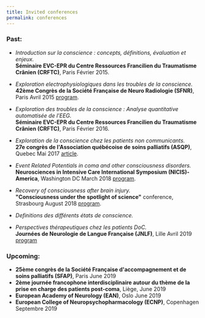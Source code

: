```yaml
---
title: Invited conferences
permalink: conferences
---
```

### Past:


- *Introduction sur la conscience : concepts, définitions, évaluation et enjeux.*  
**Séminaire EVC-EPR du Centre Ressources Francilien du Traumatisme Crânien (CRFTC)**, Paris Février 2015.

- *Exploration electrophysiologiques dans les troubles de la conscience.*  
**42ème Congrès de la Société Française de Neuro Radiologie (SFNR)**, Paris Avril 2015 [program](https://issuu.com/divine-id/docs/prog_sfnr2015_issuu/2).

- *Exploration des troubles de la conscience : Analyse quantitative automatisée de l’EEG.*  
**Séminaire EVC-EPR du Centre Ressources Francilien du Traumatisme Crânien (CRFTC)**, Paris Février 2016.

- *Exploration de la conscience chez les patients non communicants.*  
**27e congrès de l'Association québécoise de soins palliatifs (ASQP)**, Quebec Mai 2017 [article](https://www.aqsp.org/wp-content/uploads/2017/10/7859_Bulletin_AQSP-v25_no2_web.pdf).

- *Event Related Potentials in coma and other consciousness disorders.*  
**Neurosciences in Intensive Care International Symposium (NICIS)-America**, Washington DC  March 2018 [program](https://nicis.org/index.php/agenda).

- *Recovery of consciousness after brain injury.*  
**"Consciousness under the spotlight of science"** conference, Strasbourg August 2018 [program](https://www.neurex.org/events/events-to-come/item/344-consciousness-under-the-spotlight-of-science).

- *Definitions des différents états de conscience.*
- *Perspectives thérapeutiques chez les patients DoC.*  
**Journées de Neurologie de Langue Française (JNLF)**, Lille Avril 2019 [program](https://www.jnlf.fr/congres-jnlf-2019/programme-jnlf-2019)


### Upcoming:
* **25ème congrès de la Société Française d'accompagnement et de soins palliatifs (SFAP)**, Paris June 2019
* **2ème journée francophone interdisciplinaire autour du thème de la prise en charge des patients post-coma**, Liège, June 2019
* **European Academy of Neurology (EAN)**, Oslo June 2019
* **European College of Neuropsychopharmacology (ECNP)**, Copenhagen Septembre 2019
